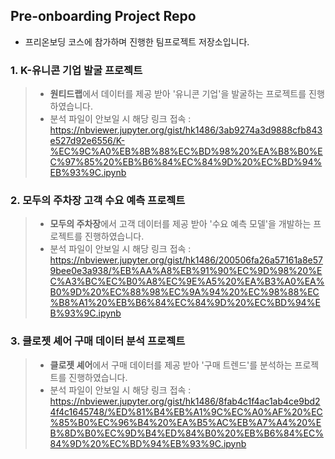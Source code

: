 ## Pre-onboarding Project Repo
- 프리온보딩 코스에 참가하며 진행한 팀프로젝트 저장소입니다.

### 1. K-유니콘 기업 발굴 프로젝트
> - **원티드랩**에서 데이터를 제공 받아 '유니콘 기업'을 발굴하는 프로젝트를 진행하였습니다.  
> - 분석 파일이 안보일 시 해당 링크 접속 : https://nbviewer.jupyter.org/gist/hk1486/3ab9274a3d9888cfb843e527d92e6556/K-%EC%9C%A0%EB%8B%88%EC%BD%98%20%EA%B8%B0%EC%97%85%20%EB%B6%84%EC%84%9D%20%EC%BD%94%EB%93%9C.ipynb



### 2. 모두의 주차장 고객 수요 예측 프로젝트
> - **모두의 주차장**에서 고객 데이터를 제공 받아 '수요 예측 모델'을 개발하는 프로젝트를 진행하였습니다.
> - 분석 파일이 안보일 시 해당 링크 접속 : https://nbviewer.jupyter.org/gist/hk1486/200506fa26a57161a8e579bee0e3a938/%EB%AA%A8%EB%91%90%EC%9D%98%20%EC%A3%BC%EC%B0%A8%EC%9E%A5%20%EA%B3%A0%EA%B0%9D%20%EC%88%98%EC%9A%94%20%EC%98%88%EC%B8%A1%20%EB%B6%84%EC%84%9D%20%EC%BD%94%EB%93%9C.ipynb



### 3. 클로젯 셰어 구매 데이터 분석 프로젝트
> - **클로젯 셰어**에서 구매 데이터를 제공 받아 '구매 트렌드'를 분석하는 프로젝트를 진행하였습니다. 
> - 분석 파일이 안보일 시 해당 링크 접속 : https://nbviewer.jupyter.org/gist/hk1486/8fab4c1f4ac1ab4ce9bd24f4c1645748/%ED%81%B4%EB%A1%9C%EC%A0%AF%20%EC%85%B0%EC%96%B4%20%EA%B5%AC%EB%A7%A4%20%EB%8D%B0%EC%9D%B4%ED%84%B0%20%EB%B6%84%EC%84%9D%20%EC%BD%94%EB%93%9C.ipynb
